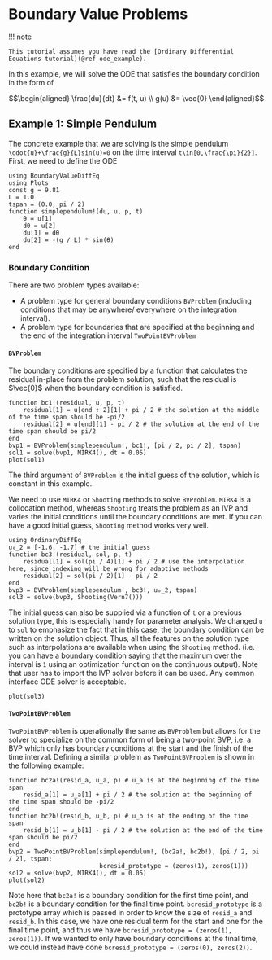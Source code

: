 # Boundary Value Problems

!!! note
    
    This tutorial assumes you have read the [Ordinary Differential Equations tutorial](@ref ode_example).

In this example, we will solve the ODE that satisfies the boundary condition in the form of

```math
\begin{aligned}
\frac{du}{dt} &= f(t, u) \\
g(u) &= \vec{0}
\end{aligned}
```

## Example 1: Simple Pendulum

The concrete example that we are solving is the simple pendulum ``\ddot{u}+\frac{g}{L}sin(u)=0`` on the time interval ``t\in[0,\frac{\pi}{2}]``. First, we need to define the ODE

```@example bvp
using BoundaryValueDiffEq
using Plots
const g = 9.81
L = 1.0
tspan = (0.0, pi / 2)
function simplependulum!(du, u, p, t)
    θ = u[1]
    dθ = u[2]
    du[1] = dθ
    du[2] = -(g / L) * sin(θ)
end
```

### Boundary Condition

There are two problem types available:

  - A problem type for general boundary conditions `BVProblem` (including conditions that may be anywhere/ everywhere on the integration interval).
  - A problem type for boundaries that are specified at the beginning and the end of the integration interval `TwoPointBVProblem`

#### `BVProblem`

The boundary conditions are specified by a function that calculates the residual in-place from the problem solution, such that the residual is $\vec{0}$ when the boundary condition is satisfied.

```@example bvp
function bc1!(residual, u, p, t)
    residual[1] = u[end ÷ 2][1] + pi / 2 # the solution at the middle of the time span should be -pi/2
    residual[2] = u[end][1] - pi / 2 # the solution at the end of the time span should be pi/2
end
bvp1 = BVProblem(simplependulum!, bc1!, [pi / 2, pi / 2], tspan)
sol1 = solve(bvp1, MIRK4(), dt = 0.05)
plot(sol1)
```

The third argument of `BVProblem`  is the initial guess of the solution, which is constant in this example.

<!-- add examples of more general initial conditions -->
We need to use `MIRK4` or `Shooting` methods to solve `BVProblem`. `MIRK4` is a collocation method, whereas `Shooting` treats the problem as an IVP and varies the initial conditions until the boundary conditions are met.
If you can have a good initial guess, `Shooting` method works very well.

```@example bvp
using OrdinaryDiffEq
u₀_2 = [-1.6, -1.7] # the initial guess
function bc3!(residual, sol, p, t)
    residual[1] = sol(pi / 4)[1] + pi / 2 # use the interpolation here, since indexing will be wrong for adaptive methods
    residual[2] = sol(pi / 2)[1] - pi / 2
end
bvp3 = BVProblem(simplependulum!, bc3!, u₀_2, tspan)
sol3 = solve(bvp3, Shooting(Vern7()))
```

The initial guess can also be supplied via a function of `t` or a previous solution type, this is especially handy for parameter analysis.
We changed `u` to `sol` to emphasize the fact that in this case, the boundary condition can be written on the solution object. Thus, all the features on the solution type such as interpolations are available when using the `Shooting` method. (i.e. you can have a boundary condition saying that the maximum over the interval is `1` using an optimization function on the continuous output). Note that user has to import the IVP solver before it can be used. Any common interface ODE solver is acceptable.

```@example bvp
plot(sol3)
```

#### `TwoPointBVProblem`

`TwoPointBVProblem` is operationally the same as `BVProblem` but allows for the solver
to specialize on the common form of being a two-point BVP, i.e. a BVP which only has
boundary conditions at the start and the finish of the time interval.
Defining a similar problem as `TwoPointBVProblem` is shown in the following example:

```@example bvp
function bc2a!(resid_a, u_a, p) # u_a is at the beginning of the time span
    resid_a[1] = u_a[1] + pi / 2 # the solution at the beginning of the time span should be -pi/2
end
function bc2b!(resid_b, u_b, p) # u_b is at the ending of the time span
    resid_b[1] = u_b[1] - pi / 2 # the solution at the end of the time span should be pi/2
end
bvp2 = TwoPointBVProblem(simplependulum!, (bc2a!, bc2b!), [pi / 2, pi / 2], tspan;
                         bcresid_prototype = (zeros(1), zeros(1)))
sol2 = solve(bvp2, MIRK4(), dt = 0.05)
plot(sol2)
```

Note here that `bc2a!` is a boundary condition for the first time point, and `bc2b!` is a boundary condition
for the final time point. `bcresid_prototype` is a prototype array which is passed in order to know the size of
`resid_a` and `resid_b`. In this case, we have one residual term for the start and one for the final time point,
and thus we have `bcresid_prototype = (zeros(1), zeros(1))`. If we wanted to only have boundary conditions at the
final time, we could instead have done `bcresid_prototype = (zeros(0), zeros(2))`.

